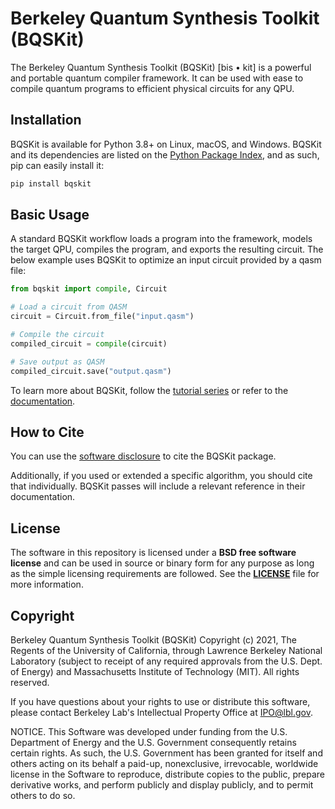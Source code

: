 # Berkeley Quantum Synthesis Toolkit (BQSKit)

The Berkeley Quantum Synthesis Toolkit (BQSKit) \[bis • kit\] is a powerful
and portable quantum compiler framework. It can be used with ease to compile
quantum programs to efficient physical circuits for any QPU.

## Installation

BQSKit is available for Python 3.8+ on Linux, macOS, and Windows. BQSKit
and its dependencies are listed on the [Python Package Index](https://pypi.org),
and as such, pip can easily install it:

```sh
pip install bqskit
```

## Basic Usage

A standard BQSKit workflow loads a program into the framework, models the
target QPU, compiles the program, and exports the resulting circuit. The
below example uses BQSKit to optimize an input circuit provided by a qasm
file:

```python
from bqskit import compile, Circuit

# Load a circuit from QASM
circuit = Circuit.from_file("input.qasm")

# Compile the circuit
compiled_circuit = compile(circuit)

# Save output as QASM
compiled_circuit.save("output.qasm")
```

To learn more about BQSKit, follow the
[tutorial series](https://github.com/BQSKit/bqskit-tutorial/) or refer to
the [documentation](https://bqskit.readthedocs.io/en/latest/).

## How to Cite

You can use the [software disclosure](https://www.osti.gov/biblio/1785933)
to cite the BQSKit package.

Additionally, if you used or extended a specific algorithm, you should cite
that individually. BQSKit passes will include a relevant reference in
their documentation.

## License

The software in this repository is licensed under a **BSD free software
license** and can be used in source or binary form for any purpose as long
as the simple licensing requirements are followed. See the
**[LICENSE](https://github.com/BQSKit/bqskit/blob/master/LICENSE)** file
for more information.

## Copyright

Berkeley Quantum Synthesis Toolkit (BQSKit) Copyright (c) 2021,
The Regents of the University of California, through Lawrence
Berkeley National Laboratory (subject to receipt of any required
approvals from the U.S. Dept. of Energy) and Massachusetts
Institute of Technology (MIT).  All rights reserved.

If you have questions about your rights to use or distribute this software,
please contact Berkeley Lab's Intellectual Property Office at IPO@lbl.gov.

NOTICE.  This Software was developed under funding from the U.S. Department
of Energy and the U.S. Government consequently retains certain rights.  As
such, the U.S. Government has been granted for itself and others acting on
its behalf a paid-up, nonexclusive, irrevocable, worldwide license in the
Software to reproduce, distribute copies to the public, prepare derivative
works, and perform publicly and display publicly, and to permit others to
do so.
